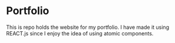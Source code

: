 # Portfolio

This is repo holds the website for my portfolio. I have made it using REACT.js since I enjoy the idea of using atomic components.
